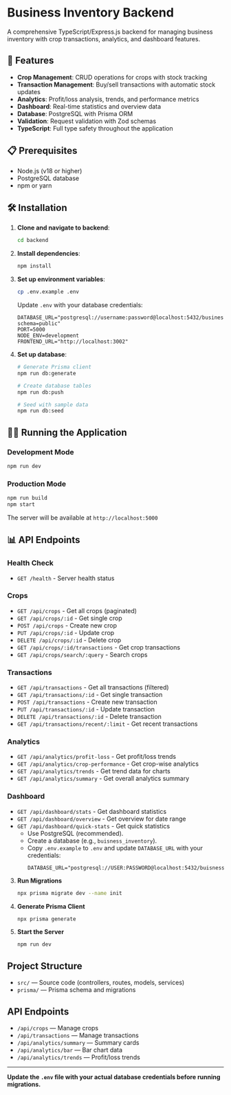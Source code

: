 # Business Inventory Backend

A comprehensive TypeScript/Express.js backend for managing business inventory with crop transactions, analytics, and dashboard features.

## 🚀 Features

- **Crop Management**: CRUD operations for crops with stock tracking
- **Transaction Management**: Buy/sell transactions with automatic stock updates
- **Analytics**: Profit/loss analysis, trends, and performance metrics
- **Dashboard**: Real-time statistics and overview data
- **Database**: PostgreSQL with Prisma ORM
- **Validation**: Request validation with Zod schemas
- **TypeScript**: Full type safety throughout the application

## 📋 Prerequisites

- Node.js (v18 or higher)
- PostgreSQL database
- npm or yarn

## 🛠️ Installation

1. **Clone and navigate to backend**:
   ```bash
   cd backend
   ```

2. **Install dependencies**:
   ```bash
   npm install
   ```

3. **Set up environment variables**:
   ```bash
   cp .env.example .env
   ```
   
   Update `.env` with your database credentials:
   ```env
   DATABASE_URL="postgresql://username:password@localhost:5432/business_inventory?schema=public"
   PORT=5000
   NODE_ENV=development
   FRONTEND_URL="http://localhost:3002"
   ```

4. **Set up database**:
   ```bash
   # Generate Prisma client
   npm run db:generate
   
   # Create database tables
   npm run db:push
   
   # Seed with sample data
   npm run db:seed
   ```

## 🏃‍♂️ Running the Application

### Development Mode
```bash
npm run dev
```

### Production Mode
```bash
npm run build
npm start
```

The server will be available at `http://localhost:5000`

## 📊 API Endpoints

### Health Check
- `GET /health` - Server health status

### Crops
- `GET /api/crops` - Get all crops (paginated)
- `GET /api/crops/:id` - Get single crop
- `POST /api/crops` - Create new crop
- `PUT /api/crops/:id` - Update crop
- `DELETE /api/crops/:id` - Delete crop
- `GET /api/crops/:id/transactions` - Get crop transactions
- `GET /api/crops/search/:query` - Search crops

### Transactions
- `GET /api/transactions` - Get all transactions (filtered)
- `GET /api/transactions/:id` - Get single transaction
- `POST /api/transactions` - Create new transaction
- `PUT /api/transactions/:id` - Update transaction
- `DELETE /api/transactions/:id` - Delete transaction
- `GET /api/transactions/recent/:limit` - Get recent transactions

### Analytics
- `GET /api/analytics/profit-loss` - Get profit/loss trends
- `GET /api/analytics/crop-performance` - Get crop-wise analytics
- `GET /api/analytics/trends` - Get trend data for charts
- `GET /api/analytics/summary` - Get overall analytics summary

### Dashboard
- `GET /api/dashboard/stats` - Get dashboard statistics
- `GET /api/dashboard/overview` - Get overview for date range
- `GET /api/dashboard/quick-stats` - Get quick statistics
   - Use PostgreSQL (recommended).
   - Create a database (e.g., `buisness_inventory`).
   - Copy `.env.example` to `.env` and update `DATABASE_URL` with your credentials:
     ```env
     DATABASE_URL="postgresql://USER:PASSWORD@localhost:5432/buisness_inventory"
     ```

3. **Run Migrations**
   ```sh
   npx prisma migrate dev --name init
   ```

4. **Generate Prisma Client**
   ```sh
   npx prisma generate
   ```

5. **Start the Server**
   ```sh
   npm run dev
   ```

## Project Structure
- `src/` — Source code (controllers, routes, models, services)
- `prisma/` — Prisma schema and migrations

## API Endpoints
- `/api/crops` — Manage crops
- `/api/transactions` — Manage transactions
- `/api/analytics/summary` — Summary cards
- `/api/analytics/bar` — Bar chart data
- `/api/analytics/trends` — Profit/loss trends

---

**Update the `.env` file with your actual database credentials before running migrations.** 